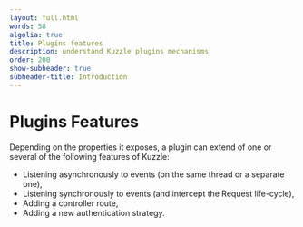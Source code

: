 ```yaml
---
layout: full.html
words: 58
algolia: true
title: Plugins features
description: understand Kuzzle plugins mechanisms
order: 200
show-subheader: true
subheader-title: Introduction
---
```



# Plugins Features


Depending on the properties it exposes, a plugin can extend of one or several of the following features of Kuzzle:

- Listening asynchronously to events (on the same thread or a separate one),
- Listening synchronously to events (and intercept the Request life-cycle),
- Adding a controller route,
- Adding a new authentication strategy.
